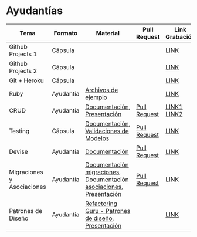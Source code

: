 # Ayudantías

| Tema              | Formato   | Material | Pull Request | Link Grabación |
|-------------------|-----------|----------|--------------|---------|
| Github Projects 1 | Cápsula   | | | [LINK](https://drive.google.com/file/d/1dpycVBSnBwHjaJcAvO2EEP_7D7234Vtx/view?usp=sharing) |
| Github Projects 2 | Cápsula   | | | [LINK](https://drive.google.com/file/d/1j63dEv1t84J3F1FFFaYYlMzz5gXoFUpJ/view?usp=sharing) |
| Git + Heroku      | Cápsula   | | | [LINK](https://drive.google.com/file/d/1YDH6RBkAZTgafMwEbPsurNPAMi39N3RC/view?usp=sharing) |
| Ruby              | Ayudantía | [Archivos de ejemplo](https://github.com/IIC2143/Syllabus/tree/main/Ayudantias/1-Ruby) | | [LINK](https://drive.google.com/file/d/1TwKwGj6yKqL2MGPTRgICId62HncJyNQl/view?usp=sharing) |
| CRUD | Ayudantía | [Documentación](https://guides.rubyonrails.org/v6.0/getting_started.html), [Presentación](https://github.com/IIC2143/Syllabus/blob/main/Ayudantias/2-Routing%20y%20CRUD/Presentaci%C3%B3n.pdf) | [Pull Request](https://github.com/IIC2143/Proyecto-Ejemplo/pull/1) | [LINK1](https://drive.google.com/file/d/1PlKo6-ylqEtoO0kgT8C28I1w40JbJRqF/view?usp=sharing) [LINK2](https://www.youtube.com/watch?v=6xNMYi37HS0&list=PL-L1ymwviY0qYxEseQCnWoUAo-DRwlxfe&index=1&t=105s&ab_channel=Mois%C3%A9sRetamalAltbir) |
| Testing           | Cápsula   | [Documentación](https://github.com/rspec/rspec-rails), [Validaciones de Modelos](https://guides.rubyonrails.org/v6.0/active_record_validations.html) | [Pull Request](https://github.com/IIC2143/Proyecto-Ejemplo/pull/2) | [LINK](https://drive.google.com/file/d/1BP57jRNhx-dApZpiCFAB9ciytpj4k1pe/view?usp=sharing) |
| Devise            | Ayudantía | [Documentación](https://github.com/heartcombo/devise) | [Pull Request](https://github.com/IIC2143/Proyecto-Ejemplo/pull/3) | [LINK](https://drive.google.com/file/d/158ORjNfIqCj1EtpaT2A0KR1bn2o2njkr/view?usp=sharing) |
| Migraciones y Asociaciones | Ayudantía | [Documentación migraciones](https://guides.rubyonrails.org/v6.0/active_record_migrations.html), [Documentación asociaciones](https://guides.rubyonrails.org/v6.0/association_basics.html), [Presentación](https://github.com/IIC2143/Syllabus/tree/main/Ayudantias/3-M%20%2B%20A) | [Pull Request](https://github.com/IIC2143/Proyecto-Ejemplo/pull/5) | [LINK](https://drive.google.com/file/d/1qQjy6mlRgEJmKhkZp4xMEOwQPTtKdMJ0/view?usp=sharing) |
| Patrones de Diseño | Ayudantía | [Refactoring Guru - Patrones de diseño](https://refactoring.guru/es/design-patterns), [Presentación](https://github.com/IIC2143/Syllabus/tree/main/Ayudantias/4-Patrones%20de%20Dise%C3%B1o) | | [LINK](https://drive.google.com/file/d/1GQ7r3Y9tb7S3w38HteXM2CvkCYcAlF9G/view?usp=sharing) |
